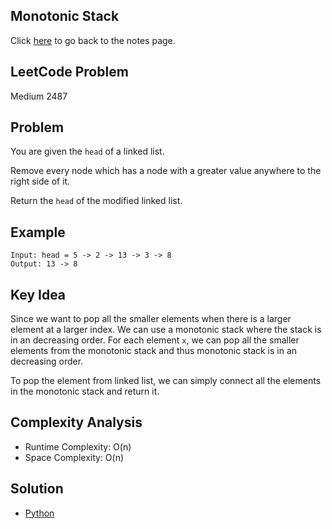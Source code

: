 ## Monotonic Stack
Click [here](../notes.md) to go back to the notes page.

## LeetCode Problem
Medium 2487

## Problem
You are given the `head` of a linked list.

Remove every node which has a node with a greater value anywhere to the right side of it.

Return the `head` of the modified linked list.

## Example
```
Input: head = 5 -> 2 -> 13 -> 3 -> 8
Output: 13 -> 8
```

## Key Idea
Since we want to pop all the smaller elements when there is a larger element at a larger index. We can use a monotonic stack where the stack is in an decreasing order. For each element `x`, we can pop all the smaller elements from the monotonic stack and thus monotonic stack is in an decreasing order.

To pop the element from linked list, we can simply connect all the elements in the monotonic stack and return it.

## Complexity Analysis
- Runtime Complexity: O(n)
- Space Complexity: O(n)

## Solution
- [Python](./solution.py)
